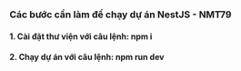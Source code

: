 ### Các bước cần làm để chạy dự án NestJS - NMT79

#### 1. Cài đặt thư viện với câu lệnh: npm i

#### 2. Chạy dự án với câu lệnh: npm run dev
